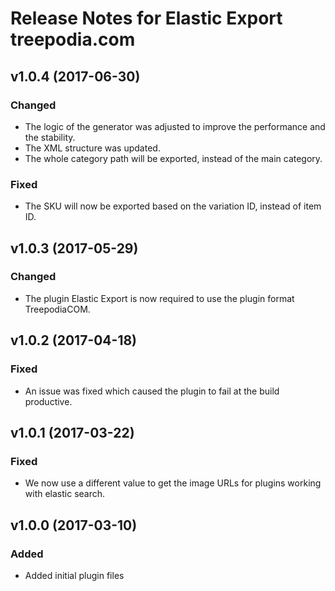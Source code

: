 # Release Notes for Elastic Export treepodia.com

## v1.0.4 (2017-06-30)

### Changed
- The logic of the generator was adjusted to improve the performance and the stability.
- The XML structure was updated.
- The whole category path will be exported, instead of the main category.

### Fixed
- The SKU will now be exported based on the variation ID, instead of item ID.

## v1.0.3 (2017-05-29)

### Changed
- The plugin Elastic Export is now required to use the plugin format TreepodiaCOM.

## v1.0.2 (2017-04-18)

### Fixed
- An issue was fixed which caused the plugin to fail at the build productive.

## v1.0.1 (2017-03-22)

### Fixed
- We now use a different value to get the image URLs for plugins working with elastic search.

## v1.0.0 (2017-03-10)
 
### Added
- Added initial plugin files